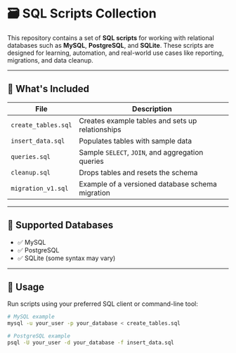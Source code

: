 # 🗃️ SQL Scripts Collection

This repository contains a set of **SQL scripts** for working with relational databases such as **MySQL**, **PostgreSQL**, and **SQLite**. These scripts are designed for learning, automation, and real-world use cases like reporting, migrations, and data cleanup.

---

## 📂 What's Included

| File | Description |
|------|-------------|
| `create_tables.sql` | Creates example tables and sets up relationships |
| `insert_data.sql`   | Populates tables with sample data |
| `queries.sql`       | Sample `SELECT`, `JOIN`, and aggregation queries |
| `cleanup.sql`       | Drops tables and resets the schema |
| `migration_v1.sql`  | Example of a versioned database schema migration |

---

## 🧰 Supported Databases

- ✅ MySQL
- ✅ PostgreSQL
- ✅ SQLite (some syntax may vary)

---

## 🚀 Usage

Run scripts using your preferred SQL client or command-line tool:

```bash
# MySQL example
mysql -u your_user -p your_database < create_tables.sql

# PostgreSQL example
psql -U your_user -d your_database -f insert_data.sql
